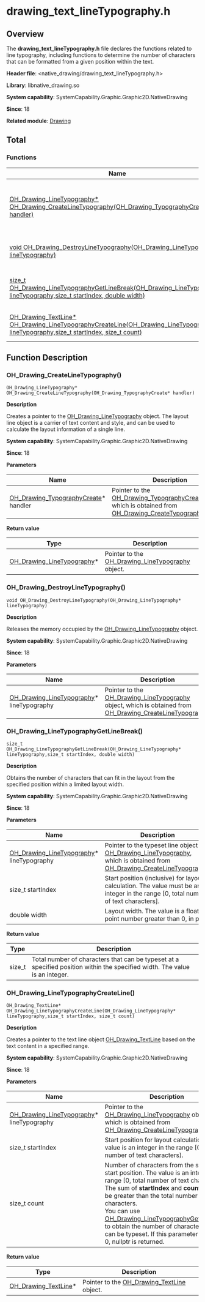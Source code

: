 # drawing_text_lineTypography.h
<!--Kit: ArkGraphics 2D-->
<!--Subsystem: Graphics-->
<!--Owner: @oh_wangxk; @gmiao522; @Lem0nC-->
<!--Designer: @liumingxiang-->
<!--Tester: @yhl0101-->
<!--Adviser: @ge-yafang-->
## Overview

The **drawing_text_lineTypography.h** file declares the functions related to line typography, including functions to determine the number of characters that can be formatted from a given position within the text.

**Header file**: <native_drawing/drawing_text_lineTypography.h>

**Library**: libnative_drawing.so

**System capability**: SystemCapability.Graphic.Graphic2D.NativeDrawing

**Since**: 18

**Related module**: [Drawing](capi-drawing.md)

## Total

### Functions

| Name| Description|
| -- | -- |
| [OH_Drawing_LineTypography* OH_Drawing_CreateLineTypography(OH_Drawing_TypographyCreate* handler)](#oh_drawing_createlinetypography) | Creates a pointer to a text line object [OH_Drawing_LineTypography](capi-drawing-oh-drawing-linetypography.md). The text line object stores text content and styles, and can be used to calculate single-line layout information.|
| [void OH_Drawing_DestroyLineTypography(OH_Drawing_LineTypography* lineTypography)](#oh_drawing_destroylinetypography) | Releases the memory occupied by the text line object [OH_Drawing_LineTypography](capi-drawing-oh-drawing-linetypography.md).|
| [size_t OH_Drawing_LineTypographyGetLineBreak(OH_Drawing_LineTypography* lineTypography,size_t startIndex, double width)](#oh_drawing_linetypographygetlinebreak) | Obtains the number of characters that can fit in the layout from the specified position within a limited layout width.|
| [OH_Drawing_TextLine* OH_Drawing_LineTypographyCreateLine(OH_Drawing_LineTypography* lineTypography,size_t startIndex, size_t count)](#oh_drawing_linetypographycreateline) | Creates a pointer to the [OH_Drawing_TextLine](capi-drawing-oh-drawing-textline.md) object based on the text content in a specified range.|

## Function Description

### OH_Drawing_CreateLineTypography()

```
OH_Drawing_LineTypography* OH_Drawing_CreateLineTypography(OH_Drawing_TypographyCreate* handler)
```

**Description**

Creates a pointer to the [OH_Drawing_LineTypography](capi-drawing-oh-drawing-linetypography.md) object. The layout line object is a carrier of text content and style, and can be used to calculate the layout information of a single line.

**System capability**: SystemCapability.Graphic.Graphic2D.NativeDrawing

**Since**: 18


**Parameters**

| Name| Description|
| -- | -- |
| [OH_Drawing_TypographyCreate](capi-drawing-oh-drawing-typographycreate.md)* handler | Pointer to the [OH_Drawing_TypographyCreate](capi-drawing-oh-drawing-typographycreate.md) object, which is obtained from [OH_Drawing_CreateTypographyHandler](capi-drawing-text-typography-h.md#oh_drawing_createtypographyhandler).|

**Return value**

| Type| Description|
| -- | -- |
| [OH_Drawing_LineTypography](capi-drawing-oh-drawing-linetypography.md)* | Pointer to the [OH_Drawing_LineTypography](capi-drawing-oh-drawing-linetypography.md) object.|

### OH_Drawing_DestroyLineTypography()

```
void OH_Drawing_DestroyLineTypography(OH_Drawing_LineTypography* lineTypography)
```

**Description**

Releases the memory occupied by the [OH_Drawing_LineTypography](capi-drawing-oh-drawing-linetypography.md) object.

**System capability**: SystemCapability.Graphic.Graphic2D.NativeDrawing

**Since**: 18


**Parameters**

| Name| Description|
| -- | -- |
| [OH_Drawing_LineTypography](capi-drawing-oh-drawing-linetypography.md)* lineTypography | Pointer to the [OH_Drawing_LineTypography](capi-drawing-oh-drawing-linetypography.md) object, which is obtained from [OH_Drawing_CreateLineTypography](capi-drawing-text-linetypography-h.md#oh_drawing_createlinetypography).|

### OH_Drawing_LineTypographyGetLineBreak()

```
size_t OH_Drawing_LineTypographyGetLineBreak(OH_Drawing_LineTypography* lineTypography,size_t startIndex, double width)
```

**Description**

Obtains the number of characters that can fit in the layout from the specified position within a limited layout width.

**System capability**: SystemCapability.Graphic.Graphic2D.NativeDrawing

**Since**: 18


**Parameters**

| Name| Description|
| -- | -- |
| [OH_Drawing_LineTypography](capi-drawing-oh-drawing-linetypography.md)* lineTypography | Pointer to the typeset line object [OH_Drawing_LineTypography](capi-drawing-oh-drawing-linetypography.md), which is obtained from [OH_Drawing_CreateLineTypography](capi-drawing-text-linetypography-h.md#oh_drawing_createlinetypography).|
| size_t startIndex | Start position (inclusive) for layout calculation. The value must be an integer in the range [0, total number of text characters].|
| double width | Layout width. The value is a floating point number greater than 0, in px.|

**Return value**

| Type| Description|
| -- | -- |
| size_t | Total number of characters that can be typeset at a specified position within the specified width. The value is an integer.|

### OH_Drawing_LineTypographyCreateLine()

```
OH_Drawing_TextLine* OH_Drawing_LineTypographyCreateLine(OH_Drawing_LineTypography* lineTypography,size_t startIndex, size_t count)
```

**Description**

Creates a pointer to the text line object [OH_Drawing_TextLine](capi-drawing-oh-drawing-textline.md) based on the text content in a specified range.

**System capability**: SystemCapability.Graphic.Graphic2D.NativeDrawing

**Since**: 18


**Parameters**

| Name| Description|
| -- | -- |
| [OH_Drawing_LineTypography](capi-drawing-oh-drawing-linetypography.md)* lineTypography | Pointer to the [OH_Drawing_LineTypography](capi-drawing-oh-drawing-linetypography.md) object, which is obtained from [OH_Drawing_CreateLineTypography](capi-drawing-text-linetypography-h.md#oh_drawing_createlinetypography).|
| size_t startIndex | Start position for layout calculation. The value is an integer in the range [0, total number of text characters).|
| size_t count | Number of characters from the specified start position. The value is an integer in the range [0, total number of text characters). The sum of **startIndex** and **count** cannot be greater than the total number of text characters.<br>You can use [OH_Drawing_LineTypographyGetLineBreak](capi-drawing-text-linetypography-h.md#oh_drawing_linetypographygetlinebreak) to obtain the number of characters that can be typeset. If this parameter is set to 0, nullptr is returned.|

**Return value**

| Type| Description|
| -- | -- |
| [OH_Drawing_TextLine](capi-drawing-oh-drawing-textline.md)* | Pointer to the [OH_Drawing_TextLine](capi-drawing-oh-drawing-textline.md) object.|
